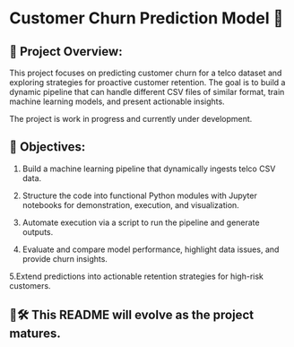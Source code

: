 # Customer Churn Prediction Model 🤖

## 📌 Project Overview:
This project focuses on predicting customer churn for a telco dataset and exploring strategies for proactive customer retention. The goal is to build a dynamic pipeline that can handle different CSV files of similar format, train machine learning models, and present actionable insights.

The project is work in progress and currently under development.

## 🎯 Objectives:
1. Build a machine learning pipeline that dynamically ingests telco CSV data.

2. Structure the code into functional Python modules with Jupyter notebooks for demonstration, execution, and visualization.

3. Automate execution via a script to run the pipeline and generate outputs.

4. Evaluate and compare model performance, highlight data issues, and provide churn insights.

5.Extend predictions into actionable retention strategies for high-risk customers.

## 🚧🛠️ This README will evolve as the project matures.
